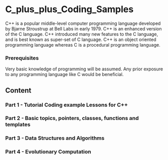 # C_plus_plus_Coding_Samples

C++ is a popular middle-level computer programming language developed by Bjarne Stroustrup at Bell Labs in early 1979. C++ is an enhanced version of the C language. C++ introduced many new features to the C language, and is best known as super-set of C language. C++ is an object oriented programming language whereas C is a procedural programming language.

### Prerequisites

Very basic knowledge of programming will be assumed. Any prior exposure to any programming language like C would be beneficial.

## Content

### Part 1 - Tutorial Coding example Lessons for C++

### Part 2 - Basic topics, pointers, classes, functions and templates

### Part 3 - Data Structures and Algorithms

### Part 4 - Evolutionary Computation
